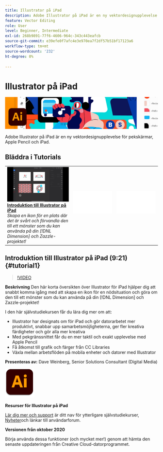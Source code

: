 ```yaml
---
title: Illustrator på iPad
description: Adobe Illustrator på iPad är en ny vektordesignupplevelse för pekskärmar, Apple Pencil och iPad
feature: Vector Editing
role: User
level: Beginner, Intermediate
exl-id: 268b9891-77f6-4606-964c-343c443eafcb
source-git-commit: e39efe0f7afc4e3e970ea7f2df57b51bf17123a6
workflow-type: tm+mt
source-wordcount: '232'
ht-degree: 0%

---
```


# Illustrator på iPad

![Bild för självstudiekurs](../assets/AIoniPad.jpg)

Adobe Illustrator på iPad är en ny vektordesignupplevelse för pekskärmar, Apple Pencil och iPad.

## Bläddra i Tutorials

<table style="table-layout:fixed">
<tr>
 <td>
   <a href="illustratoripad.md#tutorial1">
      <img alt="Introduktion till Illustrator på iPad" src="../assets/illustrator-iPad_repeat_weinberg_thumbnail.jpg" />
   </a>
    <div>
   <a href="illustratoripad.md#tutorial1"><strong>Introduktion till Illustrator på iPad</strong></a>
    </div>
    <em>Skapa en ikon för en plats där det är svårt och förvandla den till ett mönster som du kan använda på din [!DNL Dimension] och Zazzle-projektet!</em>
    <br>
  </td>
  <td>
    <img alt="Avgränsare" src="../assets/Whitespacer.png" />
    <div>
    <br>
  </td>
  <td>
    <img alt="Avgränsare" src="../assets/Whitespacer.png" />
    <div>
    <br>
  </td>
</tr>
</table>

## Introduktion till Illustrator på iPad (9:21) {#tutorial1}

>[!VIDEO](https://video.tv.adobe.com/v/326823?hidetitle=true)

**Beskrivning**
Den här korta översikten över Illustrator för iPad hjälper dig att snabbt komma igång med att skapa en ikon för en nödsituation och göra om den till ett mönster som du kan använda på din [!DNL Dimension] och Zazzle-projektet!

I den här självstudiekursen får du lära dig mer om att:
* Illustrator har designats om för iPad och gör datorarbetet mer produktivt, snabbar upp samarbetsmöjligheterna, ger fler kreativa färdigheter och gör alla mer kreativa
* Med pekgränssnittet får du en mer taktil och exakt upplevelse med Apple Pencil
* Få åtkomst till grafik och färger från CC Libraries
* Växla mellan arbetsflöden på mobila enheter och datorer med Illustrator

**Presenteras av:**
Dave Weinberg, Senior Solutions Consultant (Digital Media)

![Illustrator på iPad-logotyp](../assets/ai_appicon_96.png)

**Resurser för Illustrator på iPad**

[Lär dig mer och support](https://helpx.adobe.com/support/illustrator.html) är ditt nav för ytterligare självstudiekurser, [Nyheter](https://helpx.adobe.com/illustrator/using/whats-new/mobile-2021.html)och länkar till användarforum.

**Versionen från oktober 2020**

Börja använda dessa funktioner (och mycket mer!) genom att hämta den senaste uppdateringen från Creative Cloud-datorprogrammet.
